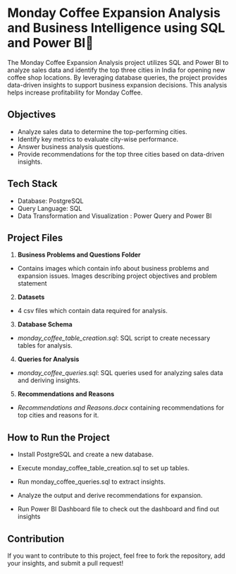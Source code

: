 # Monday Coffee Expansion Analysis and Business Intelligence using SQL and Power BI🚀

The Monday Coffee Expansion Analysis project utilizes SQL and Power BI to analyze sales data and identify the top three cities in India for opening new coffee shop locations. By leveraging database queries, the project provides data-driven insights to support business expansion decisions. This analysis helps increase profitability for Monday Coffee. 

## Objectives

- Analyze sales data to determine the top-performing cities.
- Identify key metrics to evaluate city-wise performance.
- Answer business analysis questions.
- Provide recommendations for the top three cities based on data-driven insights.

## Tech Stack
- Database: PostgreSQL
- Query Language: SQL
- Data Transformation and Visualization : Power Query and Power BI

## Project Files

1. **Business Problems and Questions Folder**

- Contains images which contain info about business problems and expansion issues. Images describing project objectives and problem statement

2. **Datasets**

- 4 csv files which contain data required for analysis.

3. **Database Schema**

- *monday_coffee_table_creation.sql*: SQL script to create necessary tables for analysis.

4. **Queries for Analysis**

- *monday_coffee_queries.sql*: SQL queries used for analyzing sales data and deriving insights.

5. **Recommendations and Reasons**

- *Recommendations and Reasons.docx* containing recommendations for top cities and reasons for it.

 ## How to Run the Project

- Install PostgreSQL and create a new database.

- Execute monday_coffee_table_creation.sql to set up tables.

- Run monday_coffee_queries.sql to extract insights.

- Analyze the output and derive recommendations for expansion.

- Run Power BI Dashboard file to check out the dashboard and find out insights

 ## Contribution

If you want to contribute to this project, feel free to fork the repository, add your insights, and submit a pull request!

